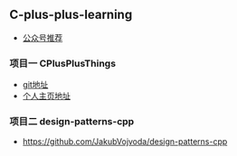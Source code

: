 ## C-plus-plus-learning
+ [公众号推荐](https://mp.weixin.qq.com/s?__biz=MzU4ODI1MjA3NQ==&mid=2247485597&idx=1&sn=5e7f53ead683237f017dc352cab591d9&chksm=fddede59caa9574f4adc642b7aa7f77d476d2be3afa04649273f528a43d5c42808a6c32c3f50&mpshare=1&scene=1&srcid=&sharer_sharetime=1587260444056&sharer_shareid=398dbf836849706a42bc07128872f1fe&exportkey=AZwdtBSNcqYOzATyD%2FoVpmk%3D&pass_ticket=fzGAeLd0yXjI5aQQp%2FnB5MLdc2gxJ46PF5NeVP%2BUelgiwwZEVpVFfpLt9ZEy30XZ#rd)

### 项目一 CPlusPlusThings
- [git地址](https://github.com/Light-City/CPlusPlusThings)
- [个人主页地址](https://light-city.club/sc/)

### 项目二 design-patterns-cpp
- https://github.com/JakubVojvoda/design-patterns-cpp
